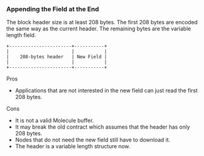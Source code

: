 ### Appending the Field at the End

The block header size is at least 208 bytes. The first 208 bytes are encoded the same way as the current header. The remaining bytes are the variable length field.

```
+-----------------------+-----------+
|                       |           |
|    208-bytes header   | New Field |
|                       |           |
+-----------------------+-----------+
```


Pros

- Applications that are not interested in the new field can just read the first 208 bytes.

Cons

- It is not a valid Molecule buffer.
- It may break the old contract which assumes that the header has only 208 bytes.
- Nodes that do not need the new field still have to download it.
- The header is a variable length structure now.